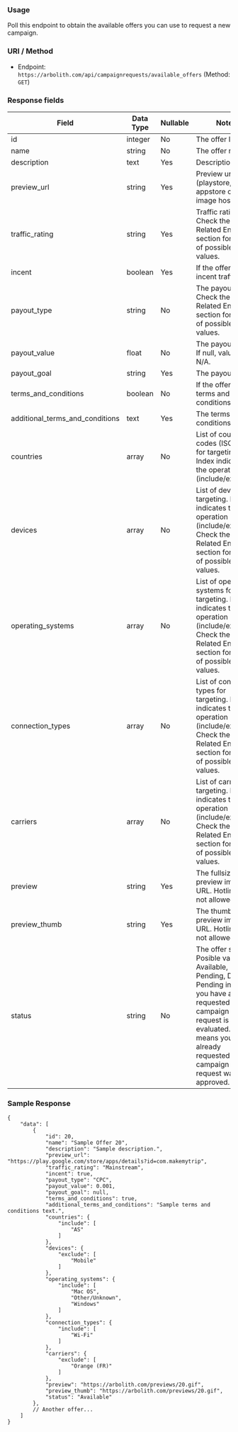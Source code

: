 ### Usage

Poll this endpoint to obtain the available offers you can use to request a new campaign.

### URI / Method

* Endpoint: `https://arbolith.com/api/campaignrequests/available_offers` (Method: `GET`)

### Response fields

Field                           | Data Type | Nullable | Notes
------------------------------- | --------- | -------- | --------------------------------------------------------------
id                              | integer   | No       | The offer ID.
name                            | string    | No       | The offer name.
description                     | text      | Yes      | Description text.
preview_url                     | string    | Yes      | Preview url (playstore, appstore or image hosting)
traffic_rating                  | string    | Yes      | Traffic rating. Check the Related Entities section for a list of possible values.
incent                          | boolean   | Yes      | If the offer allows incent traffic.
payout_type                     | string    | No       | The payout type. Check the Related Entities section for a list of possible values.
payout_value                    | float     | No       | The payout value. If null, value is N/A.
payout_goal                     | string    | Yes      | The payout goal.
terms_and_conditions            | boolean   | No       | If the offer has terms and conditions.
additional_terms_and_conditions | text      | Yes      | The terms and conditions text.
countries                       | array     | No       | List of country codes (ISO 3166) for targeting. Index indicates the operation (include/exclude).
devices                         | array     | No       | List of devices for targeting. Index indicates the operation (include/exclude). Check the Related Entities section for a list of possible values.  
operating_systems               | array     | No       | List of operating systems for targeting. Index indicates the operation (include/exclude). Check the Related Entities section for a list of possible values.
connection_types                | array     | No       | List of connection types for targeting. Index indicates the operation (include/exclude). Check the Related Entities section for a list of possible values.
carriers                        | array     | No       | List of carriers for targeting. Index indicates the operation (include/exclude). Check the Related Entities section for a list of possible values.
preview                         | string    | Yes      | The fullsize preview image URL. Hotlinking not allowed.
preview_thumb                   | string    | Yes      | The thumbnail preview image URL. Hotlinking not allowed.
status                          | string    | No       | The offer status. Posible values: Available, Pending, Denied. Pending indicates you have already requested a campaign and the request is being evaluated. Denied means you have already requested a campaign and the request was not approved. 

### Sample Response

```
{
    "data": [
        {
            "id": 20,
            "name": "Sample Offer 20",
            "description": "Sample description.",
            "preview_url": "https://play.google.com/store/apps/details?id=com.makemytrip",
            "traffic_rating": "Mainstream",
            "incent": true,
            "payout_type": "CPC",
            "payout_value": 0.001,
            "payout_goal": null,
            "terms_and_conditions": true,
            "additional_terms_and_conditions": "Sample terms and conditions text.",
            "countries": {
                "include": [
                    "AS"
                ]
            },
            "devices": {
                "exclude": [
                    "Mobile"
                ]
            },
            "operating_systems": {
                "include": [
                    "Mac OS",
                    "Other/Unknown",
                    "Windows"
                ]
            },
            "connection_types": {
                "include": [
                    "Wi-Fi"
                ]
            },
            "carriers": {
                "exclude": [
                    "Orange (FR)"
                ]
            },
            "preview": "https://arbolith.com/previews/20.gif",
            "preview_thumb": "https://arbolith.com/previews/20.gif",
            "status": "Available"
        },
        // Another offer...
    ]
}
```
